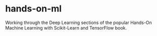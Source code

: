 # hands-on-ml

Working through the Deep Learning sections of the popular Hands-On Machine Learning with Scikit-Learn and TensorFlow book. 
